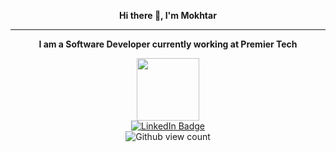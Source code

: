 <div align="center">
  <p><b>Hi there 👋, I'm Mokhtar</b></p>
<hr>
  <p><b>I am a Software Developer currently working at Premier Tech</b></p>
</div>
  
<div id="main-gif" align="center">
  <img src="https://media.giphy.com/media/v1.Y2lkPTc5MGI3NjExNG8yaWZ4d3h3YzAyZ2ZtMXhjdjJsN29iNGV4ZTB3a3ZreWVqYXF4ZyZlcD12MV9pbnRlcm5hbF9naWZfYnlfaWQmY3Q9cw/M9gbBd9nbDrOTu1Mqx/giphy.gif" width="100">
  <div id="badges">
    <a href="https://www.linkedin.com/in/mokhtar-safir-623b4843/">
      <img src="https://img.shields.io/badge/LinkedIn-blue?style=for-the-badge&logo=linkedin&logoColor=white" alt="LinkedIn Badge"/>
    </a>
  </div>
  <img src="https://komarev.com/ghpvc/?username=cryptoswarm&style=flat-square&color=blue" alt="Github view count"/>
</div>


<!--
**cryptoswarm/cryptoswarm** is a ✨ _special_ ✨ repository because its `README.md` (this file) appears on your GitHub profile.

Here are some ideas to get you started:

- 🔭 I’m currently working on ...
- 🌱 I’m currently learning ...
- 👯 I’m looking to collaborate on ...
- 🤔 I’m looking for help with ...
- 💬 Ask me about ...
- 📫 How to reach me: ...
- 😄 Pronouns: ...
- ⚡ Fun fact: ...
-->
